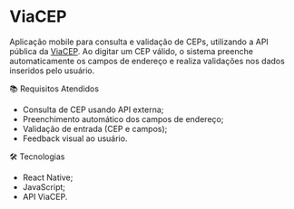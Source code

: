 # ViaCEP
Aplicação mobile para consulta e validação de CEPs, utilizando a API pública da [ViaCEP](https://viacep.com.br/). Ao digitar um CEP válido, o sistema preenche automaticamente os campos de endereço e realiza validações nos dados inseridos pelo usuário.

📚 Requisitos Atendidos
- Consulta de CEP usando API externa;
- Preenchimento automático dos campos de endereço;
- Validação de entrada (CEP e campos);
- Feedback visual ao usuário.

🛠️ Tecnologias
- React Native;
- JavaScript;
- API ViaCEP.
